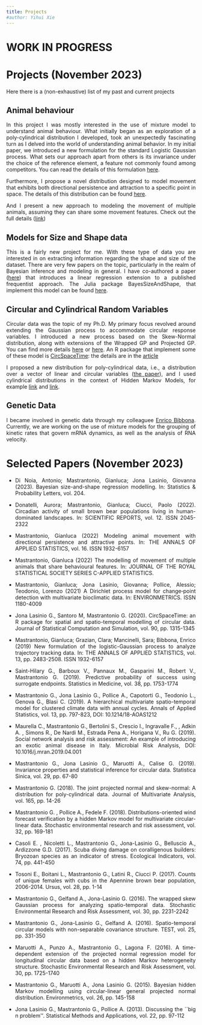 ```yaml
---
title: Projects
#author: Yihui Xie
---
```

<style>body {text-align: justify</style>

# WORK IN PROGRESS 

# Projects (November 2023)
Here there is a (non-exhaustive) list of my past and current projects



## Animal behaviour

In this project I was mostly interested in the use of mixture model to understand animal behaviour.  What initially began as an exploration of a poly-cylindrical distribution I developed, took an unexpectedly fascinating turn as I delved into the world of understanding animal behavior.
In my initial paper, we introduced a new formulation for the standard Logistic Gaussian process. What sets our approach apart from others is its invariance under the choice of the reference element, a feature not commonly found among competitors. You can read the details of this formulation [here](https://projecteuclid.org/journals/annals-of-applied-statistics/volume-13/issue-4/New-formulation-of-the-logistic-Gaussian-process-to-analyze-trajectory/10.1214/19-AOAS1289.full). 

Furthermore, I propose a novel distribution designed to model movement that exhibits both directional persistence and attraction to a specific point in space. The details of this  distribution can be found
[here](https://projecteuclid.org/journals/annals-of-applied-statistics/volume-16/issue-3/Modeling-animal-movement-with-directional-persistence-and-attractive-points/10.1214/21-AOAS1584.short). 

And I present a new approach to modeling the movement of multiple animals, assuming they can share some movement features. Check out the full details ([link](https://academic.oup.com/jrsssc/article/71/4/932/7072964))



## Models for Size and Shape data

This is a fairly new project for me. 
With these type of data you are interested in on extracting information regarding the shape and size of the dataset. There are very few papers on the topic, particularly in the realm of Bayesian inference and modeling in general.  I have co-authored a paper ([here](https://www.sciencedirect.com/science/article/pii/S0167715223001529)) that introduces a linear regression extension to a published frequentist approach.
The Julia package BayesSizeAndShape, that implement this model can be found  [here](https://github.com/GianlucaMastrantonio/BayesSizeAndShape.jl).

## Circular and Cylindrical Random Variables

Circular data was the topic of my Ph.D.
My primary focus revolved around extending the Gaussian process to accommodate circular response variables. I introduced a new process based on the Skew-Normal distribution, along with extensions of the Wrapped GP and Projected GP. You can find more details  [here](https://link.springer.com/article/10.1007/s00477-015-1163-9) or [here](https://link.springer.com/article/10.1007/s11749-015-0458-y). An R package that implement some of these model is [CircSpaceTime](https://github.com/GianlucaMastrantonio/CircSpaceTime): the details are in the [article](https://doi.org/10.1080/00949655.2020.1725008)

I proposed a new distribution for poly-cylindrical data, i.e., a distribution over a vector of linear and circular variables ([the paper](https://www.sciencedirect.com/science/article/pii/S0047259X17301069)), and I used cylindrical distributions in the context of Hidden Markov Models, for example  [link](https://link.springer.com/article/10.1007/s00477-015-1163-9) and [link](https://link.springer.com/article/10.1007/s11749-015-0458-y). 

## Genetic Data

I became involved in genetic data through my colleaguee [Enrico Bibbona](https://www.polito.it/en/staff?p=enrico.bibbona). 
Currently, we are working on the use of mixture models for the grouping of kinetic rates that govern mRNA dynamics, as well as the analysis of RNA velocity. 

<!--

## Environmental Statistics

## Statistic in Medicine

## Bayesian non-parametric

## Topic Modelling

## Spatial Extremes

## Acustic Data

## Climatic Modelling

-->

# Selected Papers (November 2023)
- Di Noia, Antonio; Mastrantonio, Gianluca; Jona Lasinio, Giovanna (2023). Bayesian size-and-shape regression modelling. In: Statistics & Probability Letters, vol. 204. 
- Donatelli, Aurora; Mastrantonio, Gianluca; Ciucci, Paolo (2022). Circadian activity of small brown bear populations living in human-dominated landscapes. In: SCIENTIFIC REPORTS, vol. 12. ISSN 2045-2322
- Mastrantonio, Gianluca  (2022)
Modeling animal movement with directional persistence and attractive points. In: THE ANNALS OF APPLIED STATISTICS, vol. 16. ISSN 1932-6157
- Mastrantonio, Gianluca (2022)
The modelling of movement of multiple animals that share behavioural features. In: JOURNAL OF THE ROYAL STATISTICAL SOCIETY SERIES C-APPLIED STATISTICS. 
-  Mastrantonio, Gianluca; Jona Lasinio, Giovanna; Pollice, Alessio; Teodonio, Lorenzo  (2021)
A Dirichlet process model for change‐point detection with multivariate bioclimatic data. In: ENVIRONMETRICS. ISSN 1180-4009

- Jona Lasinio G., Santoro M, Mastrantonio  G. (2020). CircSpaceTime: an R package for spatial and spatio-temporal modelling of circular data. Journal of Statistical Computation and Simulation, vol. 90, pp. 1315-1345

- Mastrantonio, Gianluca; Grazian, Clara; Mancinelli, Sara; Bibbona, Enrico (2019)
New formulation of the logistic-Gaussian process to analyze trajectory tracking data. In: THE ANNALS OF APPLIED STATISTICS, vol.  13, pp. 2483-2508. ISSN 1932-6157

- Saint-Hilary G., Barboux V., Pannaux M., Gasparini M., Robert V., Mastrantonio G. (2019). Predictive probability of success using surrogate endpoints. Statistics in Medicine, vol. 38, pp. 1753-1774

- Mastrantonio G., Jona Lasinio G.,  Pollice A.,  Capotorti G.,  Teodonio L.,  Genova G.,  Blasi C. (2019). A hierarchical multivariate spatio-temporal model for clustered climate data with annual cycles. Annals of Applied Statistics,  vol. 13, pp. 797-823, DOI: 10.1214/18-AOAS1212

- Maurella C.,  Mastrantonio G.,   Bertolini S.,  Crescio I.,  Ingravalle F.,  ,  Adkin A. ,   Simons R., De Nardi M., Estrada Pena A.,  Horigana V.,       Ru G.   (2019). Social network analysis and risk assessment: An example of introducing an exotic animal disease in Italy. Microbial Risk Analysis, DOI:  10.1016/j.mran.2019.04.001


- Mastrantonio G., Jona Lasinio G., Maruotti A., Calise G. (2019). Invariance properties and statistical inference for circular data. Statistica Sinica, vol. 29, pp. 67-80

- Mastrantonio G. (2018). The joint projected normal and skew-normal: A distribution
for poly-cylindrical data. Journal of Multivariate Analysis, vol. 165, pp. 14-26

- Mastrantonio G. ,  Pollice A.,  Fedele F. (2018). Distributions-oriented wind forecast verification by a hidden Markov model for multivariate circular-linear data. Stochastic environmental research and risk assessment, vol. 32, pp. 169-181


- Casoli E. ,  Nicoletti L.,  Mastrantonio G.,  Jona-Lasinio G.,  Belluscio A.,  Ardizzone G.D. (2017). Scuba diving damage on coralligenous builders: Bryozoan species as an indicator of stress. Ecological Indicators, vol. 74, pp. 441-450


- Tosoni E., Boitani L., Mastrantonio G., Latini R.,  Ciucci P. (2017). Counts of unique females with cubs in the Apennine brown bear population, 2006-2014. Ursus, vol. 28, pp. 1-14

- Mastrantonio G., Gelfand A., Jona-Lasinio G. (2016). The wrapped skew Gaussian process for analyzing spatio-temporal data. Stochastic Environmental Research and Risk Assessment, vol. 30, pp. 2231-2242

- Mastrantonio G.,  Jona-Lasinio G., Gelfand A. (2016). Spatio-temporal circular models with non-separable covariance structure. TEST, vol. 25, pp. 331-350

- Maruotti A.,  Punzo A.,  Mastrantonio G.,   Lagona F. (2016). A time-dependent extension of the projected normal regression model for longitudinal circular data based on a hidden Markov heterogeneity structure. Stochastic Environmental Research and Risk Assessment, vol. 30, pp. 1725-1740


- Mastrantonio G.,  Maruotti A.,  Jona Lasinio G. (2015). Bayesian hidden Markov modelling using circular-linear general projected normal distribution. Environmetrics, vol. 26, pp. 145-158


- Jona Lasinio G.,  Mastrantonio G.,  Pollice A. (2013). Discussing the ``big n problem''. Statistical Methods and Applications, vol. 22, pp. 97-112



